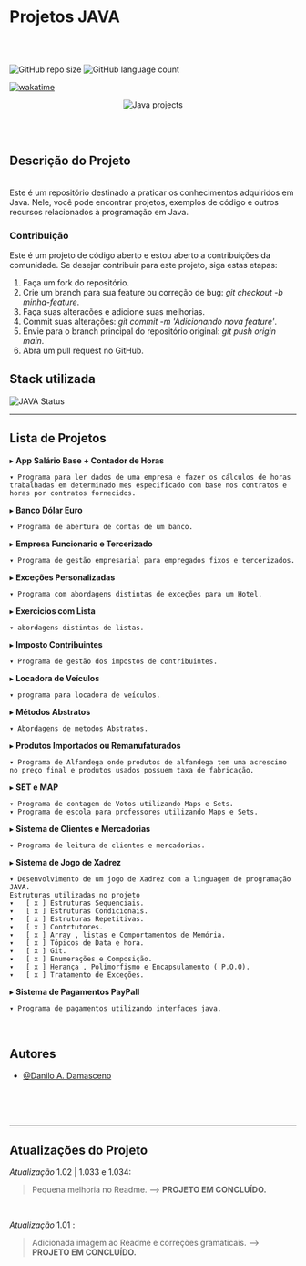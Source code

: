 # Projetos JAVA

</hr>
</br>
</br>

![GitHub repo size](https://img.shields.io/github/repo-size/DaniloADamasceno/Projetos-JAVA?style=for-the-badge)
![GitHub language count](https://img.shields.io/github/languages/count/DaniloADamasceno/Projetos-JAVA?style=for-the-badge)

[![wakatime](https://wakatime.com/badge/github/DaniloADamasceno/Projetos-JAVA.svg)](https://wakatime.com/badge/github/DaniloADamasceno/Projetos-JAVA)

<!-- Imagem da Tela inicial do Aplicativo -->
<div align="center">

![Java projects](https://user-images.githubusercontent.com/71226047/179369878-c5ff6cab-94dc-4d45-8d51-949759c1bc90.png)
 </div>

</br>
</br>

## Descrição do Projeto

</br>
Este é um repositório destinado a praticar os conhecimentos adquiridos em Java. Nele, você pode encontrar projetos, exemplos de código e outros recursos relacionados à programação em Java.


### Contribuição

Este é um projeto de código aberto e estou aberto a contribuições da comunidade.
Se desejar contribuir para este projeto, siga estas etapas:

1. Faça um fork do repositório.
2. Crie um branch para sua feature ou correção de bug: *git checkout -b minha-feature*.
3. Faça suas alterações e adicione suas melhorias.
4. Commit suas alterações: *git commit -m 'Adicionando nova feature'*.
5. Envie para o branch principal do repositório original: *git push origin main*.
6. Abra um pull request no GitHub.

## Stack utilizada

![JAVA Status](https://img.shields.io/badge/Java-ED8B00?style=for-the-badge&logo=java&logoColor=white)

_______________________________________________________________________________________________________________________________________________________

## Lista de Projetos

▸ **App Salário Base + Contador de Horas**

    ▾ Programa para ler dados de uma empresa e fazer os cálculos de horas trabalhadas em determinado mes especificado com base nos contratos e horas por contratos fornecidos.

▸ **Banco Dólar Euro**

    ▾ Programa de abertura de contas de um banco.

▸ **Empresa Funcionario e Tercerizado**

    ▾ Programa de gestão empresarial para empregados fixos e tercerizados.

▸ **Exceções Personalizadas**

    ▾ Programa com abordagens distintas de exceções para um Hotel.

▸ **Exercicios com Lista**

    ▾ abordagens distintas de listas.

▸ **Imposto Contribuintes**

    ▾ Programa de gestão dos impostos de contribuintes.

▸ **Locadora de Veículos**

    ▾ programa para locadora de veículos.

▸ **Métodos Abstratos**

    ▾ Abordagens de metodos Abstratos.

▸ **Produtos Importados ou Remanufaturados**

    ▾ Programa de Alfandega onde produtos de alfandega tem uma acrescimo no preço final e produtos usados possuem taxa de fabricação.

▸ **SET e MAP**

    ▾ Programa de contagem de Votos utilizando Maps e Sets.
    ▾ Programa de escola para professores utilizando Maps e Sets.

▸ **Sistema de Clientes e Mercadorias**

    ▾ Programa de leitura de clientes e mercadorias.

▸ **Sistema de Jogo de Xadrez**

    ▾ Desenvolvimento de um jogo de Xadrez com a linguagem de programação JAVA.
    Estruturas utilizadas no projeto
    ▾   [ x ] Estruturas Sequenciais.
    ▾   [ x ] Estruturas Condicionais.
    ▾   [ x ] Estruturas Repetitivas.
    ▾   [ x ] Contrtutores.
    ▾   [ x ] Array , listas e Comportamentos de Memória.
    ▾   [ x ] Tópicos de Data e hora.
    ▾   [ x ] Git.
    ▾   [ x ] Enumerações e Composição.
    ▾   [ x ] Herança , Polimorfismo e Encapsulamento ( P.O.O).
    ▾   [ x ] Tratamento de Exceções.

▸ **Sistema de Pagamentos PayPall**

    ▾ Programa de pagamentos utilizando interfaces java.

</br>

## Autores

- [@Danilo A. Damasceno](https://github.com/DaniloADamasceno/)

</br>
</br>
</br>

________________________________________________________________________________________________________________________________________________________________

## Atualizações do Projeto

*Atualização* 1.02 | 1.033 e 1.034:
> Pequena melhoria no Readme.
> --> **PROJETO EM CONCLUÍDO.**
</br>


*Atualização* 1.01 :
> Adicionada imagem ao Readme e correções gramaticais.
> --> **PROJETO EM CONCLUÍDO.**
</br>

